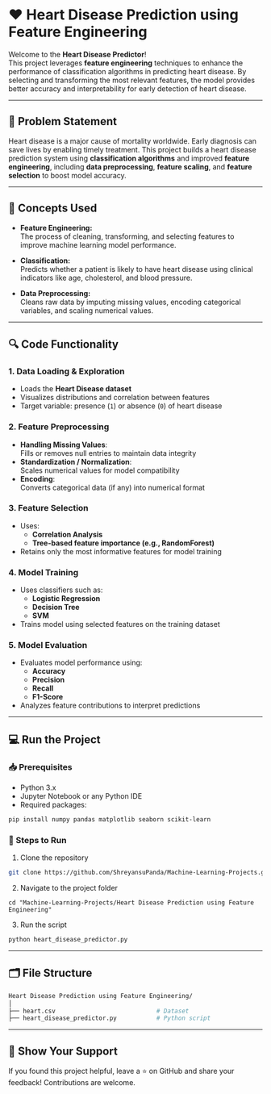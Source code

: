 # ❤️ Heart Disease Prediction using Feature Engineering

Welcome to the **Heart Disease Predictor**!  
This project leverages **feature engineering** techniques to enhance the performance of classification algorithms in predicting heart disease. By selecting and transforming the most relevant features, the model provides better accuracy and interpretability for early detection of heart disease.

---

## 🎯 Problem Statement

Heart disease is a major cause of mortality worldwide. Early diagnosis can save lives by enabling timely treatment. This project builds a heart disease prediction system using **classification algorithms** and improved **feature engineering**, including **data preprocessing**, **feature scaling**, and **feature selection** to boost model accuracy.

---

## 🚀 Concepts Used

- **Feature Engineering:**  
  The process of cleaning, transforming, and selecting features to improve machine learning model performance.

- **Classification:**  
  Predicts whether a patient is likely to have heart disease using clinical indicators like age, cholesterol, and blood pressure.

- **Data Preprocessing:**  
  Cleans raw data by imputing missing values, encoding categorical variables, and scaling numerical values.

---

## 🔍 Code Functionality

### 1. **Data Loading & Exploration**
- Loads the **Heart Disease dataset**
- Visualizes distributions and correlation between features
- Target variable: presence (`1`) or absence (`0`) of heart disease

### 2. **Feature Preprocessing**
- **Handling Missing Values**:  
  Fills or removes null entries to maintain data integrity
- **Standardization / Normalization**:  
  Scales numerical values for model compatibility
- **Encoding**:  
  Converts categorical data (if any) into numerical format

### 3. **Feature Selection**
- Uses:
  - **Correlation Analysis**
  - **Tree-based feature importance (e.g., RandomForest)**
- Retains only the most informative features for model training

### 4. **Model Training**
- Uses classifiers such as:
  - **Logistic Regression**
  - **Decision Tree**
  - **SVM**
- Trains model using selected features on the training dataset

### 5. **Model Evaluation**
- Evaluates model performance using:
  - **Accuracy**
  - **Precision**
  - **Recall**
  - **F1-Score**
- Analyzes feature contributions to interpret predictions

---

## 💻 Run the Project

### 📥 Prerequisites

- Python 3.x
- Jupyter Notebook or any Python IDE
- Required packages:

```bash
pip install numpy pandas matplotlib seaborn scikit-learn
```
### 📌 Steps to Run
1. Clone the repository
```bash
git clone https://github.com/ShreyansuPanda/Machine-Learning-Projects.git
```
2. Navigate to the project folder
```
cd "Machine-Learning-Projects/Heart Disease Prediction using Feature Engineering"
```
3. Run the script
```bash
python heart_disease_predictor.py
```
---
## 🗂️ File Structure
```sh
Heart Disease Prediction using Feature Engineering/
│
├── heart.csv                            # Dataset
├── heart_disease_predictor.py           # Python script
```
---
## 🌟 Show Your Support
If you found this project helpful, leave a ⭐ on GitHub and share your feedback! Contributions are welcome.
